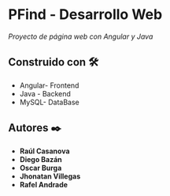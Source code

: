 # PFind - Desarrollo Web

_Proyecto de página web con Angular y Java_

## Construido con 🛠️

* Angular- Frontend
* Java - Backend
* MySQL- DataBase

## Autores ✒️

* **Raúl Casanova** 
* **Diego Bazán** 
* **Oscar Burga**
* **Jhonatan Villegas**
* **Rafel Andrade**
